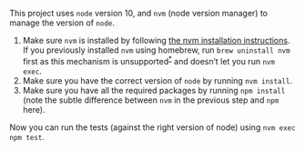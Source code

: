 This project uses `node` version 10, and `nvm` (node version manager) to manage the version of `node`.

1. Make sure `nvm` is installed by following [the nvm installation instructions](https://github.com/nvm-sh/nvm/blob/master/README.md#installing-and-updating).  
    If you previously installed `nvm` using homebrew, run `brew uninstall nvm` first as this mechanism is unsupported<sup>[*](https://github.com/nvm-sh/nvm/issues/856)</sup> and doesn’t let you run `nvm exec`.
1. Make sure you have the correct version of `node` by running `nvm install`.
1. Make sure you have all the required packages by running `npm install` (note the subtle difference between `nvm` in the previous step and `npm` here).

Now you can run the tests (against the right version of node) using `nvm exec npm test`.
